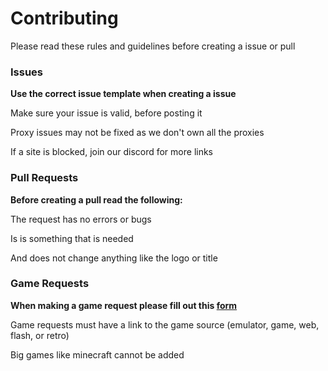# Contributing
Please read these rules and guidelines before creating a issue or pull

### Issues

**Use the correct issue template when creating a issue**

Make sure your issue is valid, before posting it

Proxy issues may not be fixed as we don't own all the proxies

If a site is blocked, join our discord for more links

### Pull Requests

**Before creating a pull read the following:**

The request has no errors or bugs

Is is something that is needed

And does not change anything like the logo or title

### Game Requests

**When making a game request please fill out this [form](https://github.com/IDontCodee/Tsunami-2.0/issues/new?assignees=&labels=game+request&template=game-request.yml)**

Game requests must have a link to the game source (emulator, game, web, flash, or retro)

Big games like minecraft cannot be added
